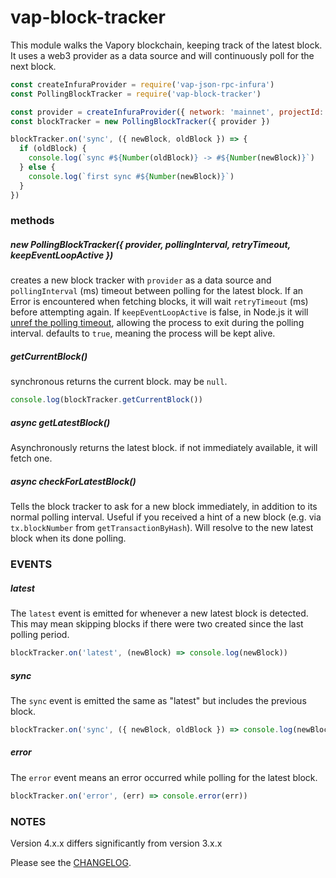 
# vap-block-tracker

This module walks the Vapory blockchain, keeping track of the latest block.
It uses a web3 provider as a data source and will continuously poll for the next block.

```js
const createInfuraProvider = require('vap-json-rpc-infura')
const PollingBlockTracker = require('vap-block-tracker')

const provider = createInfuraProvider({ network: 'mainnet', projectId: process.env.INFURA_PROJECT_ID })
const blockTracker = new PollingBlockTracker({ provider })

blockTracker.on('sync', ({ newBlock, oldBlock }) => {
  if (oldBlock) {
    console.log(`sync #${Number(oldBlock)} -> #${Number(newBlock)}`)
  } else {
    console.log(`first sync #${Number(newBlock)}`)
  }
})
```

### methods

##### new PollingBlockTracker({ provider, pollingInterval, retryTimeout, keepEventLoopActive })

creates a new block tracker with `provider` as a data source and
`pollingInterval` (ms) timeout between polling for the latest block.
If an Error is encountered when fetching blocks, it will wait `retryTimeout` (ms) before attempting again.
If `keepEventLoopActive` is false, in Node.js it will [unref the polling timeout](https://nodejs.org/api/timers.html#timers_timeout_unref), allowing the process to exit during the polling interval. defaults to `true`, meaning the process will be kept alive.

##### getCurrentBlock()

synchronous returns the current block. may be `null`.

```js
console.log(blockTracker.getCurrentBlock())
```

##### async getLatestBlock()

Asynchronously returns the latest block.
if not immediately available, it will fetch one.

##### async checkForLatestBlock()

Tells the block tracker to ask for a new block immediately, in addition to its normal polling interval.
Useful if you received a hint of a new block (e.g. via `tx.blockNumber` from `getTransactionByHash`).
Will resolve to the new latest block when its done polling.

### EVENTS

##### latest

The `latest` event is emitted for whenever a new latest block is detected.
This may mean skipping blocks if there were two created since the last polling period.

```js
blockTracker.on('latest', (newBlock) => console.log(newBlock))
```

##### sync

The `sync` event is emitted the same as "latest" but includes the previous block.

```js
blockTracker.on('sync', ({ newBlock, oldBlock }) => console.log(newBlock, oldBlock))
```

##### error

The `error` event means an error occurred while polling for the latest block.

```js
blockTracker.on('error', (err) => console.error(err))
```

### NOTES

Version 4.x.x differs significantly from version 3.x.x

Please see the [CHANGELOG](./CHANGELOG.md).
